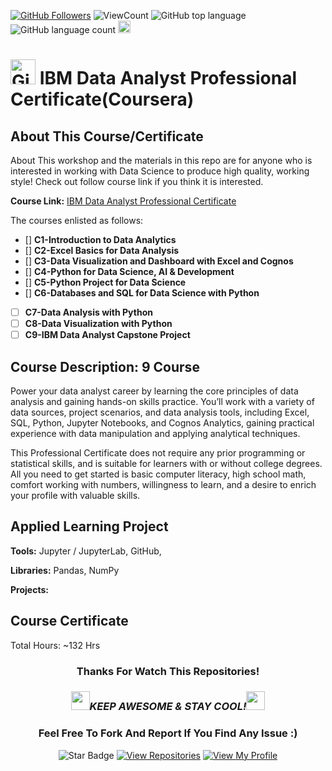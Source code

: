 <a href="https://github.com/bdfd"><img src="https://img.shields.io/github/followers/bdfd?label=Follow%20Me&logo=github" alt="GitHub Followers" /></a>
![ViewCount](<https://views.whatilearened.today/views/github/BDFD-LearningGround/IBM-Data-Analyst-Professional-Certificate_Coursera_.svg?cache=remove>)
![GitHub top language](<https://img.shields.io/github/languages/top/BDFD-LearningGround/IBM-Data-Analyst-Professional-Certificate_Coursera_?style=flat>)
![GitHub language count](https://img.shields.io/github/languages/count/BDFD-LearningGround/IBM-Data-Analyst-Professional-Certificate_Coursera_?style=flat)
<img height=20 src="https://cdn.jsdelivr.net/gh/bdfd/Personal_Image_Repo/7.Color-Icon/Status/On_Progress.svg" alt="bdfd" />

# <a href="https://github.com/bdfd"><img height=40 src="https://cdn.jsdelivr.net/gh/bdfd/Personal_Image_Repo/4.Stamp/BDFD_Stamp.png" alt="GitHub Followers" /></a> IBM Data Analyst Professional Certificate(Coursera)

## About This Course/Certificate

About This workshop and the materials in this repo are for anyone who is interested in working with Data Science to produce high quality, working style! Check out follow course link if you think it is interested.

**Course Link:** [IBM Data Analyst Professional Certificate](https://www.coursera.org/professional-certificates/ibm-data-analyst)

The courses enlisted as follows:

- [] **C1-Introduction to Data Analytics**
- [] **C2-Excel Basics for Data Analysis**
- [] **C3-Data Visualization and Dashboard with Excel and Cognos**
- [] **C4-Python for Data Science, AI & Development**
- [] **C5-Python Project for Data Science**
- [] **C6-Databases and SQL for Data Science with Python**
- [ ] **C7-Data Analysis with Python**
- [ ] **C8-Data Visualization with Python**
- [ ] **C9-IBM Data Analyst Capstone Project**

## Course Description: 9 Course

Power your data analyst career by learning the core principles of data analysis and gaining hands-on skills practice. You’ll work with a variety of data sources, project scenarios, and data analysis tools, including Excel, SQL, Python, Jupyter Notebooks, and Cognos Analytics, gaining practical experience with data manipulation and applying analytical techniques.

This Professional Certificate does not require any prior programming or statistical skills, and is suitable for learners with or without college degrees. All you need to get started is basic computer literacy, high school math, comfort working with numbers, willingness to learn, and a desire to enrich your profile with valuable skills.

## Applied Learning Project

**Tools:** Jupyter / JupyterLab, GitHub,

**Libraries:** Pandas, NumPy

**Projects:** 

## Course Certificate

Total Hours: ~132 Hrs

<div align="center">

### Thanks For Watch This Repositories!

### <img src="https://media.giphy.com/media/WUlplcMpOCEmTGBtBW/giphy.gif" width="30"><i>KEEP AWESOME & STAY COOL!</i><img src="https://media.giphy.com/media/WUlplcMpOCEmTGBtBW/giphy.gif" width="30">

### Feel Free To Fork And Report If You Find Any Issue :)

![Star Badge](https://img.shields.io/static/v1?label=%F0%9F%8C%9F&message=If%20Useful&style=style=flat&color=BC4E99)
[![View Repositories](https://img.shields.io/badge/View-My_Repositories-blue?logo=GitHub)](https://github.com/bdfd?tab=repositories)
[![View My Profile](https://img.shields.io/badge/View-My_Profile-green?logo=GitHub)](https://github.com/bdfd)
</div>
